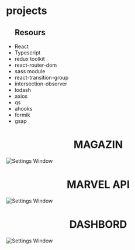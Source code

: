 # projects

<ul>
<h2>Resours</h2>
<li>React</li>
<li>Typescript</li>
<li>redux toolkit</li>
<li>react-router-dom</li>
<li>sass module</li>
<li>react-transition-group</li>
<li>intersection-observer</li>
<li>lodash</li>
<li>axios</li>
<li>qs</li>
<li>ahooks</li>
<li>formik</li>
<li>gsap</li>
</ul>

<h1 align="center"> MAGAZIN</h1>

![Settings Window](https://raw.github.com/voLter-2109/projects/main/magazin.png)

<h1 align="center">MARVEL API</h1>

![Settings Window](https://raw.github.com/voLter-2109/projects/main/marvel.png)

<h1 align="center"> DASHBORD</h1>

![Settings Window](https://raw.github.com/voLter-2109/projects/main/dashbord.jpg)

